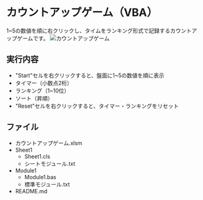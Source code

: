 # カウントアップゲーム（VBA）
1~5の数値を順に右クリックし、タイムをランキング形式で記録するカウントアップゲームです。
![カウントアップゲーム](https://user-images.githubusercontent.com/84171334/188270552-589b760a-8350-45d9-9413-a7f54ba72ab1.jpg)

## 実行内容
- "Start"セルを右クリックすると、盤面に1~5の数値を順に表示
- タイマー（小数点2桁）
- ランキング（1~10位）
- ソート（昇順）
- "Reset"セルを右クリックすると、タイマー・ランキングをリセット

## ファイル
- カウントアップゲーム.xlsm
- Sheet1
  - Sheet1.cls
  - シートモジュール.txt
- Module1
  - Module1.bas
  - 標準モジュール.txt
- README.md
